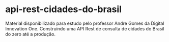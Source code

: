 # api-rest-cidades-do-brasil
Material disponibilizado para estudo pelo professor Andre Gomes da Digital Innovation One. Construindo uma API Rest de consulta de cidades do Brasil do zero até a produção. 
